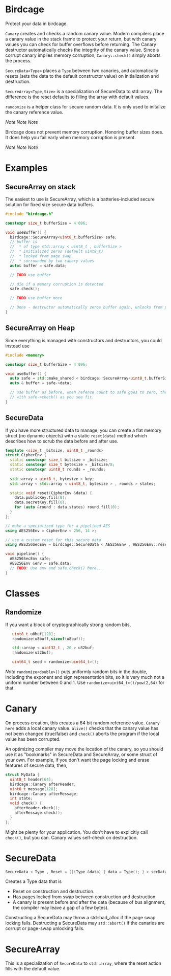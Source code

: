# Birdcage

Protect your data in birdcage.

`Canary` creates and checks a random canary value.  Modern compilers place a canary value in the stack frame to protect your return, but with canary values you can check for buffer overflows before returning.  The Canary destructor automatically checks the integrity of the canary value.  Since a corrupt canary implies memory corruption, `Canary::check()` simply aborts the process.

`SecureData<Type>` places a `Type` between two canaries, and automatically resets (sets the data to the default constructor value) on initialization and destruction.

`SecureArray<Type,Size>` is a specialization of SecureData to std::array.  The difference is the reset defaults to filling the array with default values.

`randomize` is a helper class for secure random data.  It is only used to initalize the canary reference value.

*Note* *Note* *Note*

Birdcage does not prevent memory corruption.  Honoring buffer sizes does.
It does help you fail early when memory corruption is present.

*Note* *Note* *Note*

# Examples

## SecureArray on stack

The easiest to use is SecureArray, which is a batteries-included secure solution for fixed size secure data buffers.

```C++
#include "birdcage.h"

constexpr size_t bufferSize = 4'096;

void useBuffer() {
  birdcage::SecureArray<uint8_t,bufferSize> safe;
  // buffer is
  //  * of type std::array < uint8_t , bufferSize >
  //  * initialized zeros (default uint8_t)
  //  * locked from page swap
  //  * surrounded by two canary values
  auto& buffer = safe.data;

  // TODO use buffer

  // die if a memory corruption is detected
  safe.check(); 

  // TODO use buffer more

  // Done - destructor automatically zeros buffer again, unlocks from page swap, and checks canary values
}
```

## SecureArray on Heap

Since everything is managed with constructors and destructors, you could instead use

```C++
#include <memory>

constexpr size_t bufferSize = 4'096;

void useBuffer() {
  auto safe = std::make_shared < birdcage::SecureArray<uint8_t,bufferSize> > ();
  auto & buffer = safe->data;

  // use buffer as before, when refence count to safe goes to zero, the destuctor checks and cleans it,
  // with safe->check() as you see fit.
}
```

## SecureData

If you have more structured data to manage, you can create a flat memory struct (no dynamic objects) with
a static `reset(data)` method which describes how to scrub the data before and after use.

```C++
template <size_t _bitsize, uint8_t _rounds>
struct CipherEnv {
  static constexpr size_t bitsize = _bitsize;
  static constexpr size_t bytesize = _bitsize/8;
  static constexpr uint8_t rounds = _rounds;
  
  std::array < uint8_t, bytesize > key;
  std::array < std::array < uint8_t, bytesize > , rounds > states;

  static void reset(CipherEnv &data) {
    data.publicKey.fill(0);
    data.secretKey.fill(0);
    for (auto &round : data.states) round.fill(0);
  }
};

// make a specialized type for a pipelined AES 
using AES256Env = CipherEnv < 256, 14 >;

// use a custom reset for this secure data
using AES256SecEnv = birdcage::SecureData < AES256Env , AES256Env::reset >;

void pipeline() {
  AES256SecEnv safe;
  AES256Env &env = safe.data;
  // TODO: Use env and safe.check() here...
}
```

# Classes

## Randomize

If you want a block of cryptographically strong random bits,
```C++
   uint8_t u8buf[128];
   randomize(u8buff,sizeof(u8buf));

   std::array < uint32_t , 20 > u32buf;
   randomize(u32buf);

   uint64_t seed = randomize<uint64_t>();
```

*Note* `randomize<double>()` puts uniformly random bits in the double, including the exponent and sign representation bits, so it is very much not a uniform number between 0 and 1.  Use `randomize<uint64_t>()/pow(2,64)` for that.

# Canary
On process creation, this creates a 64 bit random reference value.  `Canary here` adds a local canary value. `alive()` checks that the canary value has not been changed (true/false) and `check()` aborts the program if the local value has been corrupted.

An optimizing compiler may move the location of the canary, so you should use it as "bookmarks" in SecureData and SecureArray, or some struct of your own.  For example, if you don't want the page locking and erase features of secure data, then,

```C++
struct MyData {
  uint8_t header[64];
  birdcage::Canary afterHeader;
  uint8_t message[128];
  birdcage::Canary afterMessage;
  int state;
  void check() {
    afterHeader.check();
    afterMessage.check();    
  }
};
```

Might be plenty for your application. You don't have to explicitly call `check()`, but you can.
Canary values self-check on destruction.

# SecureData
```C++
SecureData < Type , Reset = [](Type &data) { data = Type(); } > secData;
```
Creates a Type data that is
 - Reset on construction and destruction.
 - Has pages locked from swap between construction and destruction.
 - A canary is present before and after the data (because of bus alignment, the compiler may leave a gap of a few bytes).

Constructing a SecureData may throw a std::bad_alloc if the page swap locking fails.
Destructing a SecureData may `std::abort()` if the canaries are corrupt or page-swap unlocking fails.

# SecureArray

This is a specialization of `SecureData` to `std::array`, where the reset action fills with the default value.



